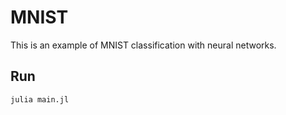 # MNIST
This is an example of MNIST classification with neural networks.

## Run
```
julia main.jl
```
